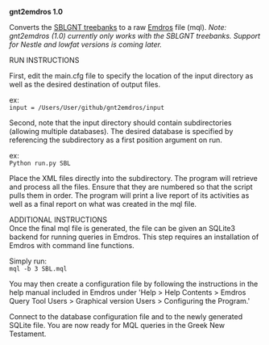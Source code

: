 **gnt2emdros 1.0**

Converts the [SBLGNT treebanks](https://github.com/biblicalhumanities/greek-new-testament/tree/master/syntax-trees/sblgnt) to a raw [Emdros](http://emdros.org) file (mql).
*Note: gnt2emdros (1.0) currently only works with the SBLGNT treebanks. Support for Nestle and lowfat versions is coming later.*

RUN INSTRUCTIONS

First, edit the main.cfg file to specify the location of the input directory as well as the desired destination of output files. 

ex:  
```input = /Users/User/github/gnt2emdros/input```

Second, note that the input directory should contain subdirectories (allowing multiple databases). The desired database is specified by referencing the subdirectory as a first position argument on run. 

ex:  
```Python run.py SBL```

Place the XML files directly into the subdirectory. The program will retrieve and process all the files. Ensure that they are numbered so that the script pulls them in order. The program will print a live report of its activities as well as a final report on what was created in the mql file.

ADDITIONAL INSTRUCTIONS  
Once the final mql file is generated, the file can be given an SQLite3 backend for running queries in Emdros. This step requires an installation of Emdros with command line functions.

Simply run:  
```mql -b 3 SBL.mql```

You may then create a configuration file by following the instructions in the help manual included in Emdros under 'Help > Help Contents > Emdros Query Tool Users > Graphical version Users > Configuring the Program.'

Connect to the database configuration file and to the newly generated SQLite file. You are now ready for MQL queries in the Greek New Testament.
